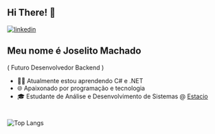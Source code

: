 ## Hi There! 👋

[![linkedin](https://camo.githubusercontent.com/950ba4e15d5d6233ebb0e12aaaaa65568b6c7986e2995b7b96a9533e4a5ac05a/68747470733a2f2f696d672e736869656c64732e696f2f62616467652f2d4c696e6b6564496e2d3636333363633f7374796c653d666c61742d737175617265266c6f676f3d4c696e6b6564696e266c6f676f436f6c6f723d7768697465266c696e6b3d68747470733a2f2f7777772e6c696e6b6564696e2e636f6d2f696e2f6665726e616e64612d6b69707065722d3539353861363161392f)](https://www.linkedin.com/in/joselitomachado/)

## Meu nome é Joselito Machado
( Futuro Desenvolvedor Backend )

- 👩‍💻 Atualmente estou aprendendo C# e .NET
- 🌐 Apaixonado por programação e tecnologia
- 🎓 Estudante de Análise e Desenvolvimento de Sistemas @ [Estacio](https://estacio.br/)

#
![Top Langs](https://github-readme-stats.vercel.app/api/top-langs/?username=joselitomachado)
